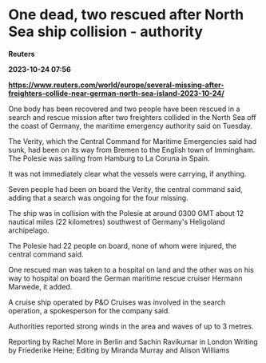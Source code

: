 # One dead, two rescued after North Sea ship collision - authority
**Reuters**

**2023-10-24 07:56**

**https://www.reuters.com/world/europe/several-missing-after-freighters-collide-near-german-north-sea-island-2023-10-24/**

One body has been recovered and two people have been rescued in a search and rescue mission after two freighters collided in the North Sea off the coast of Germany, the maritime emergency authority said on Tuesday.

The Verity, which the Central Command for Maritime Emergencies said had sunk, had been on its way from Bremen to the English town of Immingham. The Polesie was sailing from Hamburg to La Coruna in Spain.

It was not immediately clear what the vessels were carrying, if anything.

Seven people had been on board the Verity, the central command said, adding that a search was ongoing for the four missing.

The ship was in collision with the Polesie at around 0300 GMT about 12 nautical miles (22 kilometres) southwest of Germany's Heligoland archipelago.

The Polesie had 22 people on board, none of whom were injured, the central command said.

One rescued man was taken to a hospital on land and the other was on his way to hospital on board the German maritime rescue cruiser Hermann Marwede, it added.

A cruise ship operated by P&O Cruises was involved in the search operation, a spokesperson for the company said.

Authorities reported strong winds in the area and waves of up to 3 metres.

Reporting by Rachel More in Berlin and Sachin Ravikumar in London Writing by Friederike Heine; Editing by Miranda Murray and Alison Williams